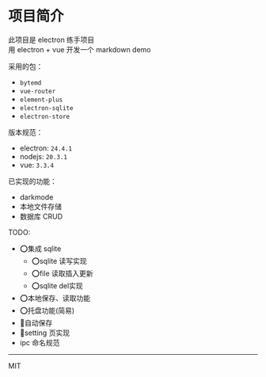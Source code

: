 # 项目简介

此项目是 electron 练手项目  
用 electron + vue 开发一个 markdown demo

采用的包：
- `bytemd`
- `vue-router`
- `element-plus`
- `electron-sqlite`
- `electron-store`
  
版本规范：
* electron: `24.4.1`
* nodejs: `20.3.1`
* vue: `3.3.4`
  
已实现的功能：
* darkmode
* 本地文件存储
* 数据库 CRUD

TODO:
- ⭕集成 sqlite
    - ⭕sqlite 读写实现
    - ⭕file 读取插入更新
    - ⭕sqlite del实现
- ⭕本地保存、读取功能
- ⭕托盘功能(简易)
- 🚧自动保存
- 🚧setting 页实现
- ipc 命名规范

---
MIT